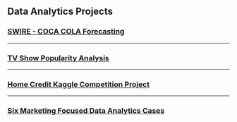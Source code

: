 

## Data Analytics Projects

### [SWIRE - COCA COLA Forecasting](https://github.com/asdelis/asdelis.github.io/tree/main/data_analytics_projects/swire_distribution_project)



---

### [TV Show Popularity Analysis](https://github.com/asdelis/asdelis.github.io/tree/main/data_analytics_projects/tv_popularity_analysis)



---

### [Home Credit Kaggle Competition Project](https://github.com/asdelis/asdelis.github.io/tree/main/data_analytics_projects/home_credit_kaggle_competition)



---

### [Six Marketing Focused Data Analytics Cases](https://github.com/asdelis/asdelis.github.io/tree/main/data_analytics_projects/marketing_analytics_cases)


